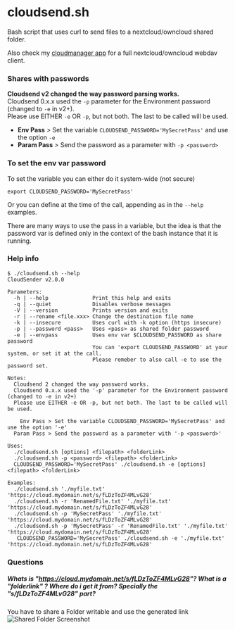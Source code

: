 # cloudsend.sh
Bash script that uses curl to send files to a nextcloud/owncloud shared folder.  
  
Also check my [cloudmanager app](https://github.com/tavinus/cloudmanager) for a full nextcloud/owncloud webdav client.  
  
### Shares with passwords
**Cloudsend v2 changed the way password parsing works.**  
Cloudsend 0.x.x used the `-p` parameter for the Environment password (changed to `-e` in v2+).  
Please use EITHER `-e` OR `-p`, but not both. The last to be called will be used.  
  
 - **Env Pass** *>* Set the variable `CLOUDSEND_PASSWORD='MySecretPass'` and use the option `-e`
 - **Param Pass** *>* Send the password as a parameter with `-p <password>`

### To set the env var password
To set the variable you can either do it system-wide (not secure)
```
export CLOUDSEND_PASSWORD='MySecretPass'
```
Or you can define at the time of the call, appending as in the `--help` examples.  
  
There are many ways to use the pass in a variable, but the idea is that the password var is defined only in the context of the bash instance that it is running.  

### Help info
```
$ ./cloudsend.sh --help
CloudSender v2.0.0

Parameters:
  -h | --help              Print this help and exits
  -q | --quiet             Disables verbose messages
  -V | --version           Prints version and exits
  -r | --rename <file.xxx> Change the destination file name
  -k | --insecure          Uses curl with -k option (https insecure)
  -p | --password <pass>   Uses <pass> as shared folder password
  -e | --envpass           Uses env var $CLOUDSEND_PASSWORD as share password
                           You can 'export CLOUDSEND_PASSWORD' at your system, or set it at the call.
                           Please remeber to also call -e to use the password set.

Notes:
  Cloudsend 2 changed the way password works.
  Cloudsend 0.x.x used the '-p' parameter for the Environment password (changed to -e in v2+)
  Please use EITHER -e OR -p, but not both. The last to be called will be used.

    Env Pass > Set the variable CLOUDSEND_PASSWORD='MySecretPass' and use the option '-e'
  Param Pass > Send the password as a parameter with '-p <password>'

Uses:
  ./cloudsend.sh [options] <filepath> <folderLink>
  ./cloudsend.sh -p <password> <filepath> <folderLink>
  CLOUDSEND_PASSWORD='MySecretPass' ./cloudsend.sh -e [options] <filepath> <folderLink>

Examples:
  ./cloudsend.sh './myfile.txt' 'https://cloud.mydomain.net/s/fLDzToZF4MLvG28'
  ./cloudsend.sh -r 'RenamedFile.txt' './myfile.txt' 'https://cloud.mydomain.net/s/fLDzToZF4MLvG28'
  ./cloudsend.sh -p 'MySecretPass' './myfile.txt' 'https://cloud.mydomain.net/s/fLDzToZF4MLvG28'
  ./cloudsend.sh -p 'MySecretPass' -r 'RenamedFile.txt' './myfile.txt' 'https://cloud.mydomain.net/s/fLDzToZF4MLvG28'
   CLOUDSEND_PASSWORD='MySecretPass' ./cloudsend.sh -e './myfile.txt' 'https://cloud.mydomain.net/s/fLDzToZF4MLvG28'
```

### Questions
##### Whats is "https://cloud.mydomain.net/s/fLDzToZF4MLvG28"? What is a "folderlink" ? Where do i get it from? Specially the "s/fLDzToZF4MLvG28" part?
You have to share a Folder writable and use the generated link
![Shared Folder Screenshot](https://user-images.githubusercontent.com/10356892/52477908-e1d4e400-2ba3-11e9-8658-0b4ac2c43114.png)

